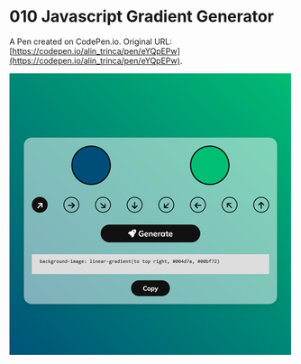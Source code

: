 # 010 Javascript Gradient Generator

A Pen created on CodePen.io. Original URL: [https://codepen.io/alin_trinca/pen/eYQpEPw](https://codepen.io/alin_trinca/pen/eYQpEPw).

![Javascript Gradient Generator Screenshot](javascript-gradient-generator.png)
